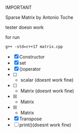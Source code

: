 IMPORTANT

Sparse Matrix by Antonio Toche

tester doesn work

for run

```
g++ -std=c++17 matrix.cpp
```

- [x] Constructor
- [x] set
- [x] ()operator
- [ ] - scalar (doesnt work fine)
- [ ] - Matrix (doesnt work fine)
- [x] - Matrix
- [x] - Matrix
- [x] Transpose
- [ ] print()(doesnt work fine)
